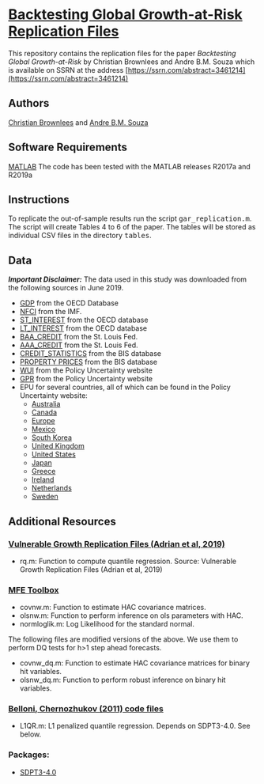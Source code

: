 
# [Backtesting Global Growth-at-Risk Replication Files](https://ssrn.com/abstract=3461214)

This repository contains the replication files for the paper <i>Backtesting Global Growth-at-Risk</i>
by Christian Brownlees and Andre B.M. Souza which is available on SSRN at the address
[https://ssrn.com/abstract=3461214](https://ssrn.com/abstract=3461214)

## Authors 
 [Christian Brownlees](http://www.econ.upf.edu/~cbrownlees/) and [Andre B.M. Souza](http://www.andrebmsouza.com)

## Software Requirements

[MATLAB](https://www.mathworks.com/) The code has been tested with the MATLAB releases R2017a and R2019a

## Instructions

To replicate the out-of-sample results run the script <tt>gar_replication.m</tt>.
The script will create Tables 4 to 6 of the paper. The tables will be stored as individual CSV files in the directory <tt>tables</tt>.

## Data

***Important Disclaimer:*** The data used in this study was downloaded from the following sources in June 2019.

 - [GDP](https://stats.oecd.org/sdmx-json/data/DP_LIVE/.QGDP.../OECD?contentType=csv&detail=code&separator=comma&csv-lang=en) from the OECD Database
 - [NFCI](https://www.imf.org/~/media/Files/Publications/GFSR/2017/October/chapter-3/csv-data/data-appendix.ashx?la=eni) from the IMF.
 - [ST_INTEREST](https://stats.oecd.org/sdmx-json/data/DP_LIVE/.STINT.../OECD?contentType=csv&detail=code&separator=comma&csv-lang=en) from the OECD database
 - [LT_INTEREST](https://stats.oecd.org/sdmx-json/data/DP_LIVE/.LTINT.../OECD?contentType=csv&detail=code&separator=comma&csv-lang=en) from the OECD database
 - [BAA_CREDIT](https://fred.stlouisfed.org/graph/fredgraph.csv?bgcolor=%23e1e9f0&chart_type=line&drp=0&fo=open%20sans&graph_bgcolor=%23ffffff&height=450&mode=fred&recession_bars=on&txtcolor=%23444444&ts=12&tts=12&width=1168&nt=0&thu=0&trc=0&show_legend=yes&show_axis_titles=yes&show_tooltip=yes&id=BAA10Y&scale=left&cosd=1986-01-02&coed=2019-10-15&line_color=%234572a7&link_values=false&line_style=solid&mark_type=none&mw=3&lw=2&ost=-99999&oet=99999&mma=0&fml=a&fq=Daily&fam=avg&fgst=lin&fgsnd=2009-06-01&line_index=1&transformation=lin&vintage_date=2019-10-17&revision_date=2019-10-17&nd=1986-01-02) from the St. Louis Fed.
 - [AAA_CREDIT](https://fred.stlouisfed.org/graph/fredgraph.csv?bgcolor=%23e1e9f0&chart_type=line&drp=0&fo=open%20sans&graph_bgcolor=%23ffffff&height=450&mode=fred&recession_bars=on&txtcolor=%23444444&ts=12&tts=12&width=1168&nt=0&thu=0&trc=0&show_legend=yes&show_axis_titles=yes&show_tooltip=yes&id=AAA10Y&scale=left&cosd=1983-01-03&coed=2019-10-15&line_color=%234572a7&link_values=false&line_style=solid&mark_type=none&mw=3&lw=2&ost=-99999&oet=99999&mma=0&fml=a&fq=Daily&fam=avg&fgst=lin&fgsnd=2009-06-01&line_index=1&transformation=lin&vintage_date=2019-10-17&revision_date=2019-10-17&nd=1983-01-03) from the St. Louis Fed.
 - [CREDIT_STATISTICS](https://www.bis.org/statistics/c_gaps/c_gaps.xlsx) from the BIS database
 - [PROPERTY PRICES](https://www.bis.org/statistics/pp/pp_detailed.xlsx)  from the BIS database
 - [WUI](https://www.policyuncertainty.com/media/WUI_Data.xlsx) from the Policy Uncertainty website
 - [GPR](https://www2.bc.edu/matteo-iacoviello/gpr_files/gpr_web_latest.xlsx) from the Policy Uncertainty website
 - EPU for several countries, all of which can be found in the Policy Uncertainty website: 
   * [Australia](https://www.policyuncertainty.com/media/Australia_Policy_Uncertainty_Data.xlsx)
   * [Canada](https://www.policyuncertainty.com/media/Canada_Policy_Uncertainty_Data.xlsx)
   * [Europe](https://www.policyuncertainty.com/media/Europe_Policy_Uncertainty_Data.xlsx)
   * [Mexico](https://www.policyuncertainty.com/media/Mexico_Policy_Uncertainty_Data.xlsx)
   * [South Korea](https://www.policyuncertainty.com/media/Korea_Policy_Uncertainty_Data.xlsx)
   * [United Kingdom](https://www.policyuncertainty.com/media/UK_Policy_Uncertainty_Data.xlsx)
   * [United States](https://www.policyuncertainty.com/media/US_Policy_Uncertainty_Data.xlsx)
   * [Japan](https://www.policyuncertainty.com/media/Japan_Policy_Uncertainty_Data.xlsx)
   * [Greece](https://www.policyuncertainty.com/media/HKKS_Greece_Policy_Uncertainty_Data.xlsx)
   * [Ireland](https://www.policyuncertainty.com/media/Ireland_Policy_Uncertainty_Data.xlsx)
   * [Netherlands](https://www.policyuncertainty.com/media/Netherlands_Policy_Uncertainty_Data.xlsx)
   * [Sweden](https://www.policyuncertainty.com/media/Sweden_Policy_Uncertainty_Data.xlsx)

## Additional Resources
### [Vulnerable Growth Replication Files (Adrian et al, 2019)](https://www.aeaweb.org/articles?id=10.1257/aer.20161923)
 - rq.m: Function to compute quantile regression. Source: Vulnerable Growth Replication Files (Adrian et al, 2019)

### [MFE Toolbox](https://github.com/bashtage/mfe-toolbox)
 - covnw.m: Function to estimate HAC covariance matrices.
 - olsnw.m: Function to perform inference on ols parameters with HAC.
 - normloglik.m: Log Likelihood for the standard normal. 

The following files are modified versions of the above. We use them to perform DQ tests for h>1 step ahead forecasts.

 - covnw_dq.m: Function to estimate HAC covariance matrices for binary hit variables.
 - olsnw_dq.m: Function to perform robust inference on binary hit variables.

### [Belloni, Chernozhukov (2011) code files](https://faculty.fuqua.duke.edu/~abn5/belloni-software.html)
 - L1QR.m: L1 penalized quantile regression. Depends on SDPT3-4.0. See below.

### Packages:
 - [SDPT3-4.0](https://github.com/sqlp/sdpt3)
 
